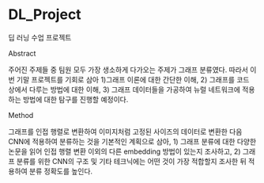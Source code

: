 # DL_Project
딥 러닝 수업 프로젝트

Abstract

 주어진 주제들 중 팀원 모두 가장 생소하게 다가오는 주제가 그래프 분류였다. 
 따라서 이번 기말 프로젝트를 기회로 삼아 1)그래프 이론에 대한 간단한 이해, 
 2) 그래프를 코드 상에서 다루는 방법에 대한 이해, 3) 그래프 데이터들을 
 가공하여 뉴럴 네트워크에 적용하는 방법에 대한 탐구를 진행할 예정이다. 


Method 

그래프를 인접 행렬로 변환하여 이미지처럼 고정된 사이즈의 데이터로 변환한 다음 
CNN에 적용하여 분류하는 것을 기본적인 계획으로 삼아, 1) 그래프 분류에 대한 
다양한 논문을 읽어 인접 행렬 변환 이외의 다른 embedding 방법이 있는지 조사하고, 
2) 그래프 분류를 위한 CNN의 구조 및 기타 테크닉에는 어떤 것이 가장 적합할지 
조사한 뒤 적용하여 분류 정확도를 높인다.
